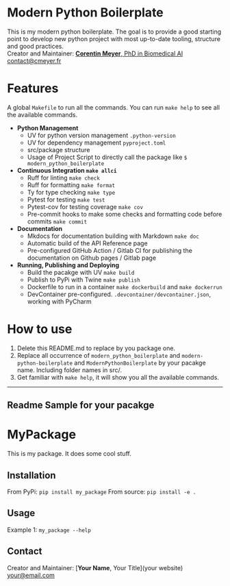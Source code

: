 # Modern Python Boilerplate
This is my modern python boilerplate. The goal is to provide a good starting point to develop new python project with most up-to-date tooling, structure and good practices.  
Creator and Maintainer: [**Corentin Meyer**, PhD in Biomedical AI](https://cmeyer.fr) <contact@cmeyer.fr>  

# Features
A global `Makefile` to run all the commands. You can run `make help` to see all the available commands.

- **Python Management**
    - UV for python version management `.python-version`
    - UV for dependency management `pyproject.toml`
    - src/package structure
    - Usage of Project Script to directly call the package like `$ modern_python_boilerplate`
- **Continuous Integration `make allci`**
  - Ruff for linting `make check`
  - Ruff for formatting `make format`
  - Ty for type checking `make type`
  - Pytest for testing `make test`
  - Pytest-cov for testing coverage `make cov`
  - Pre-commit hooks to make some checks and formatting code before commits `make commit`
- **Documentation**
  - Mkdocs for documentation building with Markdown `make doc`
  - Automatic build of the API Reference page
  - Pre-configured GitHub Action / Gitlab CI for publishing the documentation on Github pages / Gitlab page
- **Running, Publishing and Deploying**
  - Build the pacakge with UV `make build`
  - Publish to PyPi with Twine `make publish`
  - Dockerfile to run in a container `make dockerbuild` and `make dockerrun`
  - DevContainer pre-configured. `.devcontainer/devcontainer.json`, working with PyCharm

# How to use
1. Delete this README.md to replace by you package one.
2. Replace all occurrence of `modern_python_boilerplate` and `modern-python-boilerplate` and `ModernPythonBoilerplate` by your pacakge name. Including folder names in src/.
3. Get familiar with `make help`, it will show you all the available commands.

***

## Readme Sample for your pacakge

# MyPackage
This is my package. It does some cool stuff.

## Installation
From PyPi: `pip install my_package`
From source: `pip install -e .`

## Usage
Example 1: `my_package --help`

## Contact
Creator and Maintainer: [**Your Name**, Your Title](your website) <your@email.com>

